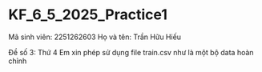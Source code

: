 # KF_6_5_2025_Practice1

Mã sinh viên: 2251262603
Họ và tên: Trần Hữu Hiếu

Đề số 3: Thứ 4
Em xin phép sử dụng file train.csv như là một bộ data hoàn chỉnh